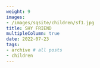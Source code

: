 ```yaml
---
weight: 9
images:
- /images/sqsite/children/sf1.jpg
title: SHY FRIEND
multipleColumn: true
date: 2022-07-23
tags:
- archive # all posts
- children
---
```

